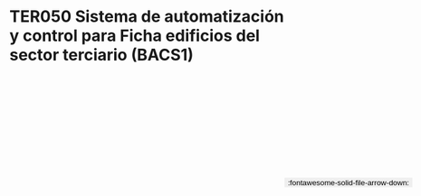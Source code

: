 
# TER050  Sistema de automatización y control para Ficha edificios del sector terciario (BACS1)

<a href='../TER050  Sistema de automatización y control para Ficha edificios del sector terciario (BACS1).pdf' download>
<button class='md-button -primary' 
id='download-btn' style="position: fixed; top: 10%; right: 20px; 
        transform: translateY(-50%); z-index: 1000;  border: none; ">
:fontawesome-solid-file-arrow-down: 
</button>
</a>

<div 
    id='../TER050  Sistema de automatización y control para Ficha edificios del sector terciario (BACS1).pdf' 
    data-pdf-url='../TER050  Sistema de automatización y control para Ficha edificios del sector terciario (BACS1).pdf'
    style=' width: 100%; height: auto;overflow: auto;'>
</div>

